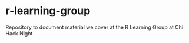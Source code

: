 # r-learning-group
Repository to document material we cover at the R Learning Group at Chi Hack Night
